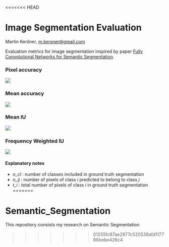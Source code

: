 <<<<<<< HEAD
# Image Segmentation Evaluation
Martin Keršner, [m.kersner@gmail.com](mailto:.m.kersner@gmail.com)

Evaluation metrics for image segmentation inspired by paper [Fully Convolutional Networks for Semantic Segmentation](http://arxiv.org/abs/1411.4038).

### Pixel accuracy
<img src="http://i.imgur.com/dJTYzEu.png?1" />

### Mean accuracy
<img src="http://i.imgur.com/Ldz3wXu.png?1" />

### Mean IU
<img src="http://i.imgur.com/nOvJZXw.png?1" />

### Frequency Weighted IU
<img src="http://i.imgur.com/wx9YnI5.png?1" />

#### Explanatory notes
* *n_cl* : number of classes included in ground truth segmentation
* *n_ij* : number of pixels of class *i* predicted to belong to class *j*
* *t_i*  : total number of pixels of class *i* in ground truth segmentation
=======
# Semantic_Segmentation
This repository consists my research on Semantic Segmentation
>>>>>>> 01255fc87ae2977c520538afd117786bebe426c4
